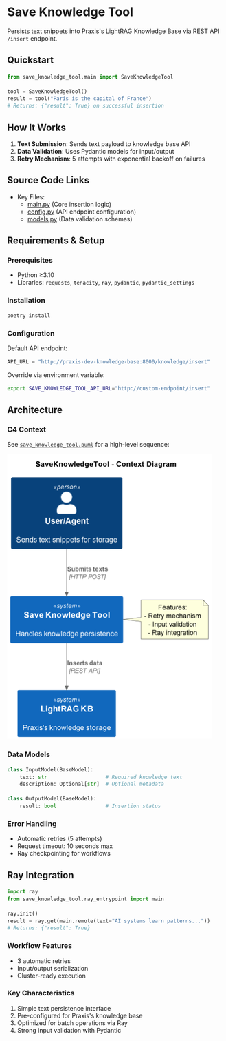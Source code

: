 # Save Knowledge Tool

Persists text snippets into Praxis's LightRAG Knowledge Base via REST API `/insert` endpoint.

## Quickstart

```python
from save_knowledge_tool.main import SaveKnowledgeTool

tool = SaveKnowledgeTool()
result = tool("Paris is the capital of France")  
# Returns: {"result": True} on successful insertion
```

## How It Works

1. **Text Submission**: Sends text payload to knowledge base API
2. **Data Validation**: Uses Pydantic models for input/output
3. **Retry Mechanism**: 5 attempts with exponential backoff on failures

## Source Code Links
- Key Files:
  - [main.py](https://github.com/prxs-ai/praxis-tool-examples/blob/main/tools/save-knowledge-tool/src/save_knowledge_tool/main.py) (Core insertion logic)
  - [config.py](https://github.com/prxs-ai/praxis-tool-examples/blob/main/tools/save-knowledge-tool/src/save_knowledge_tool/config.py) (API endpoint configuration)
  - [models.py](https://github.com/prxs-ai/praxis-tool-examples/blob/main/tools/save-knowledge-tool/src/save_knowledge_tool/models.py) (Data validation schemas)

## Requirements & Setup

### Prerequisites
- Python ≥3.10
- Libraries: `requests`, `tenacity`, `ray`, `pydantic`, `pydantic_settings`

### Installation
```bash
poetry install
```

### Configuration
Default API endpoint:
```python
API_URL = "http://praxis-dev-knowledge-base:8000/knowledge/insert"
```
Override via environment variable:
```bash
export SAVE_KNOWLEDGE_TOOL_API_URL="http://custom-endpoint/insert"
```

## Architecture

### C4 Context
See [`save_knowledge_tool.puml`](images/diagrams/save_knowledge_tool/save_knowledge_tool.puml) for a high-level sequence:

![save_knowledge_tool.png](./images/diagrams/save_knowledge_tool/save_knowledge_tool.png)

### Data Models
```python
class InputModel(BaseModel):
    text: str                   # Required knowledge text
    description: Optional[str]  # Optional metadata

class OutputModel(BaseModel):
    result: bool                # Insertion status
```

### Error Handling
- Automatic retries (5 attempts)
- Request timeout: 10 seconds max
- Ray checkpointing for workflows

## Ray Integration

```python
import ray
from save_knowledge_tool.ray_entrypoint import main

ray.init()
result = ray.get(main.remote(text="AI systems learn patterns..."))  
# Returns: {"result": True}
```

### Workflow Features
- 3 automatic retries
- Input/output serialization
- Cluster-ready execution

### Key Characteristics
1. Simple text persistence interface
2. Pre-configured for Praxis's knowledge base
3. Optimized for batch operations via Ray
4. Strong input validation with Pydantic

